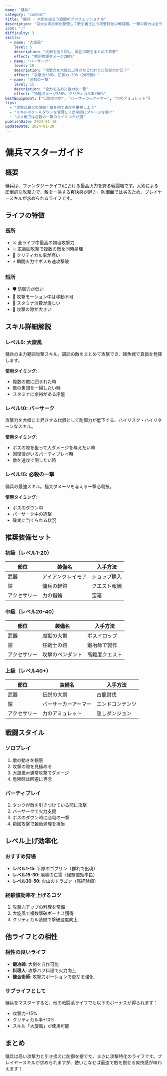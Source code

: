 ```yaml
---
name: "傭兵"
category: "combat"
title: "傭兵 - 大剣を振るう戦闘のプロフェッショナル"
description: "巨大な両手剣を駆使して敵を薙ぎ払う攻撃特化の戦闘職。一撃の威力は全ライフ中トップクラス。"
icon: "⚔️"
difficulty: 3
skills:
  - name: "大旋風"
    level: 5
    description: "大剣を振り回し、周囲の敵をまとめて攻撃"
    effect: "範囲物理ダメージ200%"
  - name: "バーサーク"
    level: 10
    description: "攻撃力を大幅に上昇させる代わりに防御力が低下"
    effect: "攻撃力+50%、防御力-30%（20秒間）"
  - name: "必殺の一撃"
    level: 15
    description: "全力を込めた強力な一撃"
    effect: "物理ダメージ500%、クリティカル率+50%"
bestEquipment: ["伝説の大剣", "バーサーカーアーマー", "力のアミュレット"]
tips: 
  - "攻撃は最大の防御！敵を倒す速度を重視しよう"
  - "スキルのクールダウンを管理して効率的にダメージを稼ぐ"
  - "ボス戦では必殺の一撃のタイミングが鍵"
publishDate: 2024-01-10
updateDate: 2024-01-20
---
```


# 傭兵マスターガイド

## 概要

傭兵は、ファンタジーライフiにおける最高火力を誇る戦闘職です。大剣による圧倒的な攻撃力で、敵を一掃する爽快感が魅力。防御面では劣るため、プレイヤースキルが求められるライフです。

## ライフの特徴

### 長所
- ⚔️ 全ライフ中最高の物理攻撃力
- 💥 広範囲攻撃で複数の敵を同時処理
- 🎯 クリティカル率が高い
- ⚡ 瞬間火力でボスも速攻撃破

### 短所
- 🛡️ 防御力が低い
- 🏃 攻撃モーション中は移動不可
- 💨 スタミナ消費が激しい
- 🎯 攻撃の隙が大きい

## スキル詳細解説

### レベル5: 大旋風
傭兵の主力範囲攻撃スキル。周囲の敵をまとめて攻撃でき、雑魚戦で真価を発揮します。

**使用タイミング**:
- 複数の敵に囲まれた時
- 敵の集団を一掃したい時
- スタミナに余裕がある序盤

### レベル10: バーサーク
攻撃力を大幅に上昇させる代償として防御力が低下する、ハイリスク・ハイリターンなスキル。

**使用タイミング**:
- ボスの隙を狙って大ダメージを与えたい時
- 回復役がいるパーティプレイ時
- 敵を速攻で倒したい時

### レベル15: 必殺の一撃
傭兵の最強スキル。極大ダメージを与える一撃必殺技。

**使用タイミング**:
- ボスのダウン中
- バーサーク中の追撃
- 確実に当てられる状況

## 推奨装備セット

### 初級（レベル1-20）
| 部位 | 装備名 | 入手方法 |
|------|--------|----------|
| 武器 | アイアンクレイモア | ショップ購入 |
| 鎧 | 傭兵の軽鎧 | クエスト報酬 |
| アクセサリー | 力の指輪 | 宝箱 |

### 中級（レベル20-40）
| 部位 | 装備名 | 入手方法 |
|------|--------|----------|
| 武器 | 魔獣の大剣 | ボスドロップ |
| 鎧 | 狂戦士の鎧 | 鍛冶師で製作 |
| アクセサリー | 攻撃のペンダント | 高難度クエスト |

### 上級（レベル40+）
| 部位 | 装備名 | 入手方法 |
|------|--------|----------|
| 武器 | 伝説の大剣 | 古龍討伐 |
| 鎧 | バーサーカーアーマー | エンドコンテンツ |
| アクセサリー | 力のアミュレット | 隠しダンジョン |

## 戦闘スタイル

### ソロプレイ
1. 敵の動きを観察
2. 攻撃の隙を見極める
3. 大旋風or通常攻撃でダメージ
4. 危険時は回避に専念

### パーティプレイ
1. タンクが敵を引きつけている間に攻撃
2. バーサークで火力支援
3. ボスのダウン時に必殺の一撃
4. 範囲攻撃で雑魚処理を担当

## レベル上げ効率化

### おすすめ狩場
- **レベル1-15**: 平原のゴブリン（群れで出現）
- **レベル15-30**: 廃墟の亡霊（経験値効率良）
- **レベル30-50**: 火山のドラゴン（高経験値）

### 経験値効率を上げるコツ
1. 攻撃力アップの料理を常備
2. 大旋風で複数撃破ボーナス獲得
3. クリティカル装備で撃破速度向上

## 他ライフとの相性

### 相性の良いライフ
- **鍛冶師**: 大剣を自作可能
- **料理人**: 攻撃バフ料理で火力向上
- **錬金術師**: 攻撃力ポーションで更なる強化

### サブライフとして
傭兵をマスターすると、他の戦闘系ライフでも以下のボーナスが得られます：
- 攻撃力+15%
- クリティカル率+10%
- スキル「大旋風」が使用可能

## まとめ

傭兵は高い攻撃力と引き換えに防御を捨てた、まさに攻撃特化のライフです。プレイヤースキルが求められますが、使いこなせば最速で敵を倒せる爽快感が味わえます！